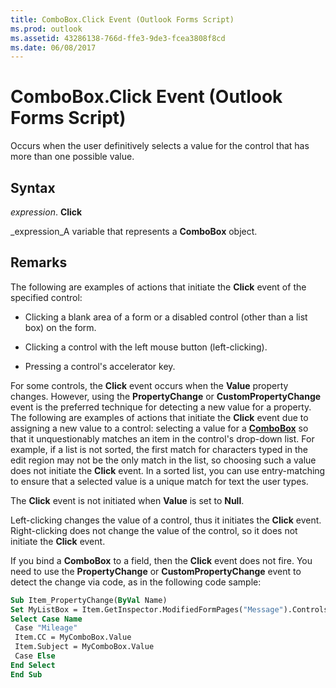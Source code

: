 ```yaml
---
title: ComboBox.Click Event (Outlook Forms Script)
ms.prod: outlook
ms.assetid: 43286138-766d-ffe3-9de3-fcea3808f8cd
ms.date: 06/08/2017
---
```



# ComboBox.Click Event (Outlook Forms Script)

Occurs when the user definitively selects a value for the control that has more than one possible value.


## Syntax

 _expression_. **Click**

 _expression_A variable that represents a  **ComboBox** object.


## Remarks

The following are examples of actions that initiate the  **Click** event of the specified control:


- Clicking a blank area of a form or a disabled control (other than a list box) on the form.
    
- Clicking a control with the left mouse button (left-clicking).
    
- Pressing a control's accelerator key.
    


For some controls, the  **Click** event occurs when the **Value** property changes. However, using the **PropertyChange** or **CustomPropertyChange** event is the preferred technique for detecting a new value for a property. The following are examples of actions that initiate the **Click** event due to assigning a new value to a control: selecting a value for a **[ComboBox](Outlook.combobox.md)** so that it unquestionably matches an item in the control's drop-down list. For example, if a list is not sorted, the first match for characters typed in the edit region may not be the only match in the list, so choosing such a value does not initiate the **Click** event. In a sorted list, you can use entry-matching to ensure that a selected value is a unique match for text the user types.

The  **Click** event is not initiated when **Value** is set to **Null**.

Left-clicking changes the value of a control, thus it initiates the  **Click** event. Right-clicking does not change the value of the control, so it does not initiate the **Click** event.

If you bind a  **ComboBox** to a field, then the **Click** event does not fire. You need to use the **PropertyChange** or **CustomPropertyChange** event to detect the change via code, as in the following code sample:




```vb
Sub Item_PropertyChange(ByVal Name) 
Set MyListBox = Item.GetInspector.ModifiedFormPages("Message").Controls("ComboBox1") 
Select Case Name 
 Case "Mileage" 
 Item.CC = MyComboBox.Value 
 Item.Subject = MyComboBox.Value 
 Case Else 
End Select 
End Sub
```


